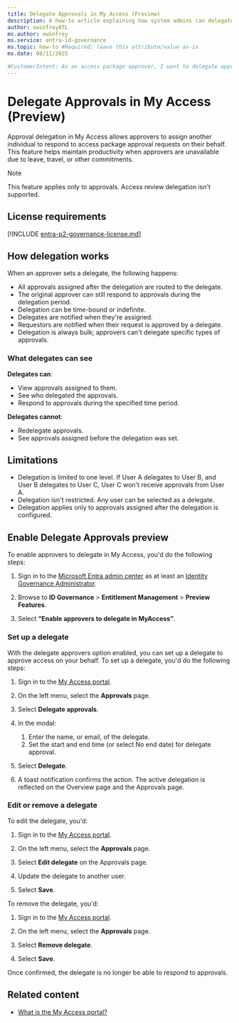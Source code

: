 ```yaml
---
title: Delegate Approvals in My Access (Preview)
description: A how-to article explaining how system admins can delegate approvals using My Access
author: owinfreyATL
ms.author: owinfrey
ms.service: entra-id-governance
ms.topic: how-to #Required; leave this attribute/value as-is
ms.date: 08/11/2025

#CustomerIntent: As an access package approver, I want to delegate approvals so that designated individuals can approve when I am not available to.
---
```


# Delegate Approvals in My Access (Preview)

Approval delegation in My Access allows approvers to assign another individual to respond to access package approval requests on their behalf. This feature helps maintain productivity when approvers are unavailable due to leave, travel, or other commitments.

> [!NOTE]
> This feature applies only to approvals. Access review delegation isn't supported.

## License requirements

[!INCLUDE [entra-p2-governance-license.md](../includes/entra-p2-governance-license.md)]

## How delegation works

When an approver sets a delegate, the following happens:

- All approvals assigned after the delegation are routed to the delegate.
- The original approver can still respond to approvals during the delegation period.
- Delegation can be time-bound or indefinite.
- Delegates are notified when they're assigned.
- Requestors are notified when their request is approved by a delegate.
- Delegation is always bulk; approvers can't delegate specific types of approvals.


### What delegates can see

**Delegates can**:
- View approvals assigned to them.
- See who delegated the approvals.
- Respond to approvals during the specified time period.

**Delegates cannot**:
- Redelegate approvals.
- See approvals assigned before the delegation was set.


## Limitations


- Delegation is limited to one level. If User A delegates to User B, and User B delegates to User C, User C won't receive approvals from User A.
- Delegation isn't restricted. Any user can be selected as a delegate.
- Delegation applies only to approvals assigned after the delegation is configured.


## Enable Delegate Approvals preview

To enable approvers to delegate in My Access, you'd do the following steps:

1. Sign in to the [Microsoft Entra admin center](https://entra.microsoft.com) as at least an [Identity Governance Administrator](../identity/role-based-access-control/permissions-reference.md#identity-governance-administrator).

1. Browse to **ID Governance** > **Entitlement Management** > **Preview Features**.

1. Select **“Enable approvers to delegate in MyAccess”**.

### Set up a delegate

With the delegate approvers option enabled, you can set up a delegate to approve access on your behalf. To set up a delegate, you'd do the following steps:

1.	Sign in to the [My Access portal](https://myaccess.microsoft.com).

1.	On the left menu, select the **Approvals** page.

1.	Select **Delegate approvals**.

1.	In the modal:
    1.	Enter the name, or email, of the delegate.
    1.	Set the start and end time (or select No end date) for delegate approval.

1.	Select **Delegate**.

1.	A toast notification confirms the action. The active delegation is reflected on the Overview page and the Approvals page.


### Edit or remove a delegate

To edit the delegate, you'd: 

1. Sign in to the [My Access portal](https://myaccess.microsoft.com).

1. On the left menu, select the **Approvals** page.

1. Select **Edit delegate** on the Approvals page.

1. Update the delegate to another user.

1. Select **Save**.

To remove the delegate, you'd: 

1. Sign in to the [My Access portal](https://myaccess.microsoft.com).

1. On the left menu, select the **Approvals** page.

1. Select **Remove delegate**. 

1. Select **Save**. 

Once confirmed, the delegate is no longer be able to respond to approvals.


## Related content

- [What is the My Access portal?](my-access-portal-overview.md)


